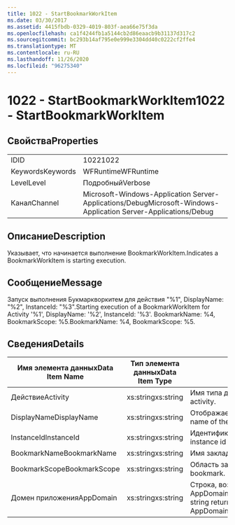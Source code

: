 ```yaml
---
title: 1022 - StartBookmarkWorkItem
ms.date: 03/30/2017
ms.assetid: 4415fbdb-0329-4019-803f-aea66e75f3da
ms.openlocfilehash: ca1f4244fb1a5144cb2d86eaacb9b31137d317c2
ms.sourcegitcommit: bc293b14af795e0e999e3304dd40c0222cf2ffe4
ms.translationtype: MT
ms.contentlocale: ru-RU
ms.lasthandoff: 11/26/2020
ms.locfileid: "96275340"
---
```

# <a name="1022---startbookmarkworkitem"></a><span data-ttu-id="04bcc-102">1022 - StartBookmarkWorkItem</span><span class="sxs-lookup"><span data-stu-id="04bcc-102">1022 - StartBookmarkWorkItem</span></span>

## <a name="properties"></a><span data-ttu-id="04bcc-103">Свойства</span><span class="sxs-lookup"><span data-stu-id="04bcc-103">Properties</span></span>  
  
|||  
|-|-|  
|<span data-ttu-id="04bcc-104">ID</span><span class="sxs-lookup"><span data-stu-id="04bcc-104">ID</span></span>|<span data-ttu-id="04bcc-105">1022</span><span class="sxs-lookup"><span data-stu-id="04bcc-105">1022</span></span>|  
|<span data-ttu-id="04bcc-106">Keywords</span><span class="sxs-lookup"><span data-stu-id="04bcc-106">Keywords</span></span>|<span data-ttu-id="04bcc-107">WFRuntime</span><span class="sxs-lookup"><span data-stu-id="04bcc-107">WFRuntime</span></span>|  
|<span data-ttu-id="04bcc-108">Level</span><span class="sxs-lookup"><span data-stu-id="04bcc-108">Level</span></span>|<span data-ttu-id="04bcc-109">Подробный</span><span class="sxs-lookup"><span data-stu-id="04bcc-109">Verbose</span></span>|  
|<span data-ttu-id="04bcc-110">Канал</span><span class="sxs-lookup"><span data-stu-id="04bcc-110">Channel</span></span>|<span data-ttu-id="04bcc-111">Microsoft-Windows-Application Server-Applications/Debug</span><span class="sxs-lookup"><span data-stu-id="04bcc-111">Microsoft-Windows-Application Server-Applications/Debug</span></span>|  
  
## <a name="description"></a><span data-ttu-id="04bcc-112">Описание</span><span class="sxs-lookup"><span data-stu-id="04bcc-112">Description</span></span>  

 <span data-ttu-id="04bcc-113">Указывает, что начинается выполнение BookmarkWorkItem.</span><span class="sxs-lookup"><span data-stu-id="04bcc-113">Indicates a BookmarkWorkItem is starting execution.</span></span>  
  
## <a name="message"></a><span data-ttu-id="04bcc-114">Сообщение</span><span class="sxs-lookup"><span data-stu-id="04bcc-114">Message</span></span>  

 <span data-ttu-id="04bcc-115">Запуск выполнения Букмаркворкитем для действия "%1", DisplayName: "%2", InstanceId: "%3".</span><span class="sxs-lookup"><span data-stu-id="04bcc-115">Starting execution of a BookmarkWorkItem for Activity '%1', DisplayName: '%2', InstanceId: '%3'.</span></span>  <span data-ttu-id="04bcc-116">BookmarkName: %4, BookmarkScope: %5.</span><span class="sxs-lookup"><span data-stu-id="04bcc-116">BookmarkName: %4, BookmarkScope: %5.</span></span>  
  
## <a name="details"></a><span data-ttu-id="04bcc-117">Сведения</span><span class="sxs-lookup"><span data-stu-id="04bcc-117">Details</span></span>  
  
|<span data-ttu-id="04bcc-118">Имя элемента данных</span><span class="sxs-lookup"><span data-stu-id="04bcc-118">Data Item Name</span></span>|<span data-ttu-id="04bcc-119">Тип элемента данных</span><span class="sxs-lookup"><span data-stu-id="04bcc-119">Data Item Type</span></span>|<span data-ttu-id="04bcc-120">Описание</span><span class="sxs-lookup"><span data-stu-id="04bcc-120">Description</span></span>|  
|--------------------|--------------------|-----------------|  
|<span data-ttu-id="04bcc-121">Действие</span><span class="sxs-lookup"><span data-stu-id="04bcc-121">Activity</span></span>|<span data-ttu-id="04bcc-122">xs:string</span><span class="sxs-lookup"><span data-stu-id="04bcc-122">xs:string</span></span>|<span data-ttu-id="04bcc-123">Имя типа действия.</span><span class="sxs-lookup"><span data-stu-id="04bcc-123">The type name of the activity.</span></span>|  
|<span data-ttu-id="04bcc-124">DisplayName</span><span class="sxs-lookup"><span data-stu-id="04bcc-124">DisplayName</span></span>|<span data-ttu-id="04bcc-125">xs:string</span><span class="sxs-lookup"><span data-stu-id="04bcc-125">xs:string</span></span>|<span data-ttu-id="04bcc-126">Отображаемое имя действия.</span><span class="sxs-lookup"><span data-stu-id="04bcc-126">The display name of the activity.</span></span>|  
|<span data-ttu-id="04bcc-127">InstanceId</span><span class="sxs-lookup"><span data-stu-id="04bcc-127">InstanceId</span></span>|<span data-ttu-id="04bcc-128">xs:string</span><span class="sxs-lookup"><span data-stu-id="04bcc-128">xs:string</span></span>|<span data-ttu-id="04bcc-129">Идентификатор экземпляра действия.</span><span class="sxs-lookup"><span data-stu-id="04bcc-129">The instance id of the activity.</span></span>|  
|<span data-ttu-id="04bcc-130">BookmarkName</span><span class="sxs-lookup"><span data-stu-id="04bcc-130">BookmarkName</span></span>|<span data-ttu-id="04bcc-131">xs:string</span><span class="sxs-lookup"><span data-stu-id="04bcc-131">xs:string</span></span>|<span data-ttu-id="04bcc-132">Имя закладки.</span><span class="sxs-lookup"><span data-stu-id="04bcc-132">The name of the bookmark.</span></span>|  
|<span data-ttu-id="04bcc-133">BookmarkScope</span><span class="sxs-lookup"><span data-stu-id="04bcc-133">BookmarkScope</span></span>|<span data-ttu-id="04bcc-134">xs:string</span><span class="sxs-lookup"><span data-stu-id="04bcc-134">xs:string</span></span>|<span data-ttu-id="04bcc-135">Область закладки.</span><span class="sxs-lookup"><span data-stu-id="04bcc-135">The scope of the bookmark.</span></span>|  
|<span data-ttu-id="04bcc-136">Домен приложения</span><span class="sxs-lookup"><span data-stu-id="04bcc-136">AppDomain</span></span>|<span data-ttu-id="04bcc-137">xs:string</span><span class="sxs-lookup"><span data-stu-id="04bcc-137">xs:string</span></span>|<span data-ttu-id="04bcc-138">Строка, возвращаемая AppDomain.CurrentDomain.FriendlyName.</span><span class="sxs-lookup"><span data-stu-id="04bcc-138">The string returned by AppDomain.CurrentDomain.FriendlyName.</span></span>|
